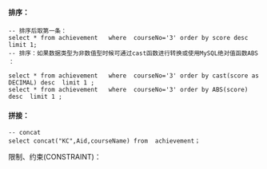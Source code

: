 #### 排序：

```mysql
-- 排序后取第一条：
select * from achievement   where  courseNo='3' order by score desc  limit 1;
-- 排序：如果数据类型为非数值型时候可通过cast函数进行转换或使用MySQL绝对值函数ABS ：

select * from achievement   where  courseNo='3' order by cast(score as DECIMAL) desc  limit 1 ;
select * from achievement   where  courseNo='3' order by ABS(score) desc  limit 1 ;
```

#### 拼接：

```mysql
-- concat
select concat("KC",Aid,courseName) from  achievement；

```

限制、约束(CONSTRAINT)：















